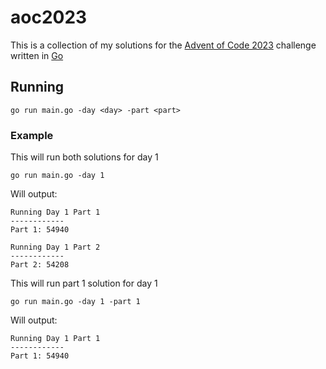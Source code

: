 # aoc2023

This is a collection of my solutions for the [Advent of Code 2023](https://adventofcode.com/2023) challenge written in [Go](https://go.dev/)


## Running
``` shell
go run main.go -day <day> -part <part>
```
### Example
This will run both solutions for day 1
``` shell
go run main.go -day 1
```
Will output:
```
Running Day 1 Part 1
------------
Part 1: 54940

Running Day 1 Part 2
------------
Part 2: 54208
```

This will run part 1 solution for day 1
``` shell
go run main.go -day 1 -part 1
```
Will output:
```
Running Day 1 Part 1
------------
Part 1: 54940
```

